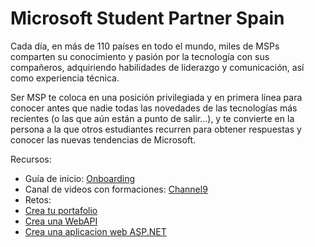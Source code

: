 ﻿# Microsoft Student Partner Spain
Cada día, en más de 110 países en todo el mundo, miles de MSPs comparten su conocimiento y pasión por la tecnología con sus compañeros, adquiriendo habilidades de liderazgo y comunicación, así como experiencia técnica.

Ser MSP te coloca en una posición privilegiada y en primera línea para conocer antes que nadie todas las novedades de las tecnologías más recientes (o las que aún están a punto de salir...), y te convierte en la persona a la que otros estudiantes recurren para obtener respuestas y conocer las nuevas tendencias de Microsoft.

Recursos:
- Guía de inicio: [Onboarding](https://github.com/esmsdn/Microsoft-Student-Partner-Spain/blob/master/MSP%20Kickstart%20Guide.md)
- Canal de videos con formaciones: [Channel9](https://channel9.msdn.com/Blogs/Microsoft-Student-Partner-Spain)
- Retos:
 - [Crea tu portafolio]()
 - [Crea una WebAPI]()
 - [Crea una aplicacion web ASP.NET]()
